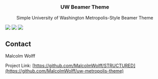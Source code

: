 <a name="readme-top"></a>


<h3 align="center">UW Beamer Theme</h3>

  <p align="center">
    Simple University of Washington Metropolis-Style Beamer Theme
  </p>
</div>

![](https://github.com/MalcolmWolff/uw-beamer-theme/tree/main/examples/uw-beamer-title.png?raw=true)
![](https://github.com/MalcolmWolff/uw-beamer-theme/tree/main/examples/uw-beamer-section.png?raw=true)
![](https://github.com/MalcolmWolff/uw-beamer-theme/tree/main/examples/uw-beamer-slide.png?raw=true)



<!-- CONTACT -->
## Contact

Malcolm Wolff

Project Link: [https://github.com/MalcolmWolff/STRUCTURED](https://github.com/MalcolmWolff/uw-metropolis-theme)


